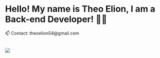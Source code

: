 

<h1>Hello! My name is Theo Elion, I am a Back-end Developer! 👨‍💻</h1>
📫 Contact: theoelion54@gmail.com
<br>
<br>
<br>
<img src="https://github-readme-stats.vercel.app/api?/top-langs/?username=TheoElion&show_icons=true&theme=tokyonight"/>

